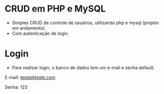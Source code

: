 # CRUD em PHP e MySQL
- Simples CRUD de controle de usuários, utilizando php e mysql (projeto em andamento).
- Com autenticação de login.
# Login
- Para realizar login, o banco de dados tem um e-mail e senha default.

E-mail: teste@teste.com

Senha: 123
